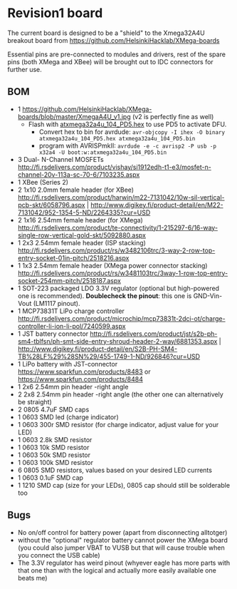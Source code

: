 # Revision1 board

The current board is designed to be a "shield" to the Xmega32A4U 
breakout board from https://github.com/HelsinkiHacklab/XMega-boards 

Essential pins are pre-connected to modules and drivers, rest of the spare pins (both XMega
and XBee) will be brought out to IDC connectors for further use.

## BOM

  * 1 https://github.com/HelsinkiHacklab/XMega-boards/blob/master/XmegaA4U_v1.jpg (v2 is perfectly fine as well)
    * Flash with [atxmega32a4u_104_PD5.hex](xmegabootloaders/atxmega32a4u_104_PD5.hex) to use PD5 to activate DFU.
      * Convert hex to bin for avrdude: `avr-objcopy -I ihex -O binary atxmega32a4u_104_PD5.hex atxmega32a4u_104_PD5.bin`
      * program with AVRISPmkII: `avrdude -e -c avrisp2 -P usb -p x32a4 -U boot:w:atxmega32a4u_104_PD5.bin`
  * 3 Dual- N-Channel MOSFETs http://fi.rsdelivers.com/product/vishay/si1912edh-t1-e3/mosfet-n-channel-20v-113a-sc-70-6/7103235.aspx
  * 1 XBee (Series 2)
  * 2 1x10 2.0mm female header (for XBee) http://fi.rsdelivers.com/product/harwin/m22-7131042/10w-sil-vertical-pcb-skt/6058796.aspx | http://www.digikey.fi/product-detail/en/M22-7131042/952-1354-5-ND/2264335?cur=USD
  * 2 1x16 2.54mm female header (for XMega) http://fi.rsdelivers.com/product/te-connectivity/1-215297-6/16-way-single-row-vertical-gold-skt/5092880.aspx
  * 1 2x3 2.54mm female header (ISP stacking) http://fi.rsdelivers.com/product/rs/w3482106trc/3-way-2-row-top-entry-socket-01in-pitch/2518216.aspx
  * 1 1x3 2.54mm female header (XMega power connector stacking) http://fi.rsdelivers.com/product/rs/w3481103trc/3way-1-row-top-entry-socket-254mm-pitch/2518187.aspx
  * 1 SOT-223 packaged LDO 3.3V regulator (optional but high-powered one is recommended). **Doublecheck the pinout**: this one is GND-Vin-Vout (LM1117 pinout).
  * 1 MCP73831T LiPo charge controller http://fi.rsdelivers.com/product/microchip/mcp73831t-2dci-ot/charge-controller-li-ion-li-pol/7240599.aspx
  * 1 JST battery connector http://fi.rsdelivers.com/product/jst/s2b-ph-sm4-tblfsn/ph-smt-side-entry-shroud-header-2-way/6881353.aspx | http://www.digikey.fi/product-detail/en/S2B-PH-SM4-TB%28LF%29%28SN%29/455-1749-1-ND/926846?cur=USD
  * 1 LiPo battery with JST-connector https://www.sparkfun.com/products/8483 or https://www.sparkfun.com/products/8484
  * 1 2x6 2.54mm pin header -right angle
  * 2 2x8 2.54mm pin header -right angle (the other one can alternatively be straight)
  * 2 0805 4.7uF SMD caps
  * 1 0603 SMD led (charge indicator)
  * 1 0603 300r SMD resistor (for charge indicator, adjust value for your LED)
  * 1 0603 2.8k SMD resistor
  * 1 0603 10k SMD resistor
  * 1 0603 50k SMD resistor
  * 1 0603 100k SMD resistor
  * 6 0805 SMD resistors, values based on your desired LED currents
  * 1 0603 0.1uF SMD cap
  * 1 1210 SMD cap (size for your LEDs), 0805 cap should still be solderable too

## Bugs

  * No on/off control for battery power (apart from disconnecting alltotger)
  * without the "optional" regulator battery cannot power the XMega board
    (you could also jumper VBAT to VUSB but that will cause trouble when you connect the USB cable)
  * The 3.3V regulator has weird pinout (whyever eagle has more parts with that one than with the logical and actually more easily available one beats me)
